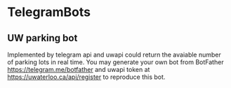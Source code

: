# TelegramBots
## UW parking bot 
Implemented by telegram api and uwapi 
could return the avaiable number of parking lots in real time.
You may generate your own bot from BotFather https://telegram.me/botfather and uwapi token at https://uwaterloo.ca/api/register to reproduce this bot.

